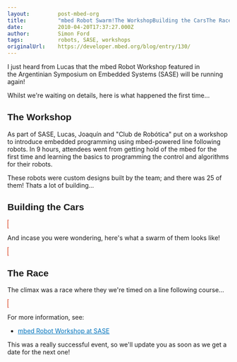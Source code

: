 ```yaml
---
layout:         post-mbed-org
title:          "mbed Robot Swarm!The WorkshopBuilding the CarsThe Race"
date:           2010-04-20T17:37:27.000Z
author:         Simon Ford
tags:           robots, SASE, workshops
originalUrl:    https://developer.mbed.org/blog/entry/130/
---
```


<p><span class="Apple-style-span" style="border-collapse: separate; color: #000000; font-family: &apos;Times New Roman&apos;; font-style: normal; font-variant: normal; font-weight: normal; letter-spacing: normal; line-height: normal; text-indent: 0px; white-space: normal; font-size: medium;"> </span>
</p>
<div>
  <p>I just heard from Lucas that the mbed Robot Workshop featured in the&#xA0;Argentinian&#xA0;Symposium
    on Embedded Systems (SASE)&#xA0;will be running again!</p>
  <p>Whilst we&apos;re waiting on details, here is what happened the first
    time...</p>
</div>
<p><span class="Apple-style-span" style="border-collapse: separate; color: #000000; font-family: &apos;Times New Roman&apos;; font-style: normal; font-variant: normal; font-weight: normal; letter-spacing: normal; line-height: normal; text-indent: 0px; white-space: normal; font-size: medium;"> </span>
</p>
<div>
   <h2 style="font-family: &apos;Trebuchet MS&apos;,sans-serif; font-weight: bold;">The Workshop</h2> 
  <p>As part of SASE, Lucas, Joaqu&#xED;n and &quot;Club de Rob&#xF3;tica&quot;
    put on a workshop to introduce embedded programming using mbed-powered
    line following robots. In 9 hours, attendees went from getting hold of
    the mbed for the first time and learning the basics to programming the
    control and algorithms for their robots.</p>
  <p>These robots were custom designs built by the team; and there was 25 of
    them! Thats a lot of building...</p>
   <h2 style="font-family: &apos;Trebuchet MS&apos;,sans-serif; font-weight: bold;">Building the Cars</h2> 
  <p>
    <object data="http://www.youtube.com/v/g_ZVTLG58Zk" height="350" style="border: 1px dotted #cc0000; background-color: #ffffcc; background-position: 50% 50%;"
    type="application/x-shockwave-flash" width="425">
      <param name="data" value="http://www.youtube.com/v/g_ZVTLG58Zk">
      <param name="src" value="http://www.youtube.com/v/g_ZVTLG58Zk">
    </object>
  </p>
  <p>And incase you were wondering, here&apos;s what a swarm of them looks
    like!</p>
  <div>
    <object data="http://www.youtube.com/v/8iB7YE8GQC8" height="350" style="background-color: #ffffcc; background-position: 50% 50%; border: 1px dotted #cc0000;"
    type="application/x-shockwave-flash" width="425">
      <param name="data" value="http://www.youtube.com/v/8iB7YE8GQC8">
      <param name="src" value="http://www.youtube.com/v/8iB7YE8GQC8">
    </object>
  </div>
   <h2 style="font-family: &apos;Trebuchet MS&apos;,sans-serif; font-weight: bold;">The Race</h2> The climax was a race where they we&apos;re timed on a line following
  course...
  <p>
    <object data="http://www.youtube.com/v/cRDTgEPgIGU" height="350" style="border: 1px dotted #cc0000; background-color: #ffffcc; background-position: 50% 50%;"
    type="application/x-shockwave-flash" width="425">
      <param name="data" value="http://www.youtube.com/v/cRDTgEPgIGU">
      <param name="src" value="http://www.youtube.com/v/cRDTgEPgIGU">
    </object>
  </p>
  <p>For more information, see:</p>
  <ul>
    <li> <a href="http://www.sase.com.ar/workshop" style="text-decoration: underline; color: #0073bd !important; background-color: transparent;">mbed Robot Workshop at SASE</a>
    </li>
  </ul>
  <p>This was a really successful event, so we&apos;ll update you as soon as
    we get a date for the next one!</p>
</div>
